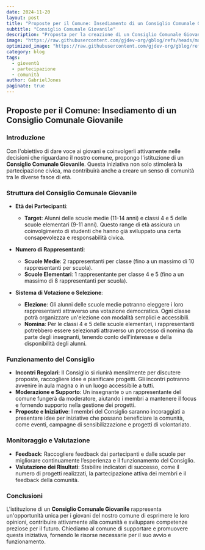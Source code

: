 ```yaml
---
date: 2024-11-20
layout: post
title: "Proposte per il Comune: Insediamento di un Consiglio Comunale Giovanile"
subtitle: "Consiglio Comunale Giovanile"
description: "Proposta per la creazione di un Consiglio Comunale Giovanile per promuovere la partecipazione attiva dei giovani nella vita della comunità."
image: "https://raw.githubusercontent.com/gjdev-org/gblog/refs/heads/master/assets/img/copertine3.png"
optimized_image: "https://raw.githubusercontent.com/gjdev-org/gblog/refs/heads/master/assets/img/copertine3.png"
category: blog
tags:
  - gioventù
  - partecipazione
  - comunità
author: GabrielJones
paginate: true
---
```


## Proposte per il Comune: Insediamento di un Consiglio Comunale Giovanile

### Introduzione

Con l'obiettivo di dare voce ai giovani e coinvolgerli attivamente nelle decisioni che riguardano il nostro comune, propongo l'istituzione di un **Consiglio Comunale Giovanile**. Questa iniziativa non solo stimolerà la partecipazione civica, ma contribuirà anche a creare un senso di comunità tra le diverse fasce di età.

### Struttura del Consiglio Comunale Giovanile

- **Età dei Partecipanti**:
  - **Target**: Alunni delle scuole medie (11-14 anni) e classi 4 e 5 delle scuole elementari (9-11 anni). Questo range di età assicura un coinvolgimento di studenti che hanno già sviluppato una certa consapevolezza e responsabilità civica.

- **Numero di Rappresentanti**:
  - **Scuole Medie**: 2 rappresentanti per classe (fino a un massimo di 10 rappresentanti per scuola).
  - **Scuole Elementari**: 1 rappresentante per classe 4 e 5 (fino a un massimo di 8 rappresentanti per scuola).

- **Sistema di Votazione o Selezione**:
  - **Elezione**: Gli alunni delle scuole medie potranno eleggere i loro rappresentanti attraverso una votazione democratica. Ogni classe potrà organizzare un'elezione con modalità semplici e accessibili.
  - **Nomina**: Per le classi 4 e 5 delle scuole elementari, i rappresentanti potrebbero essere selezionati attraverso un processo di nomina da parte degli insegnanti, tenendo conto dell'interesse e della disponibilità degli alunni.

### Funzionamento del Consiglio

- **Incontri Regolari**: Il Consiglio si riunirà mensilmente per discutere proposte, raccogliere idee e pianificare progetti. Gli incontri potranno avvenire in aula magna o in un luogo accessibile a tutti.
- **Moderazione e Supporto**: Un insegnante o un rappresentante del comune fungerà da moderatore, aiutando i membri a mantenere il focus e fornendo supporto nella gestione dei progetti.
- **Proposte e Iniziative**: I membri del Consiglio saranno incoraggiati a presentare idee per iniziative che possano beneficiare la comunità, come eventi, campagne di sensibilizzazione e progetti di volontariato.

### Monitoraggio e Valutazione

- **Feedback**: Raccogliere feedback dai partecipanti e dalle scuole per migliorare continuamente l’esperienza e il funzionamento del Consiglio.
- **Valutazione dei Risultati**: Stabilire indicatori di successo, come il numero di progetti realizzati, la partecipazione attiva dei membri e il feedback della comunità.

### Conclusioni

L'istituzione di un **Consiglio Comunale Giovanile** rappresenta un'opportunità unica per i giovani del nostro comune di esprimere le loro opinioni, contribuire attivamente alla comunità e sviluppare competenze preziose per il futuro. Chiediamo al comune di supportare e promuovere questa iniziativa, fornendo le risorse necessarie per il suo avvio e funzionamento.

